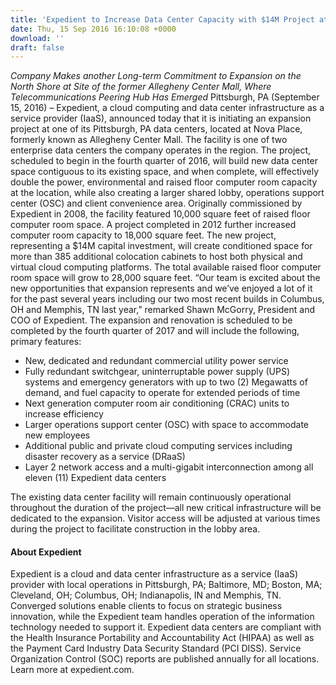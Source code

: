 ```yaml
---
title: 'Expedient to Increase Data Center Capacity with $14M Project at Nova Place in Pittsburgh as Demand for Colocation and Cloud Computing Continues to Grow'
date: Thu, 15 Sep 2016 16:10:08 +0000
download: ''
draft: false
---
```


_Company Makes another Long-term Commitment to Expansion on the North Shore at Site of the former Allegheny Center Mall, Where Telecommunications Peering Hub Has Emerged_ Pittsburgh, PA (September 15, 2016) – Expedient, a cloud computing and data center infrastructure as a service provider (IaaS), announced today that it is initiating an expansion project at one of its Pittsburgh, PA data centers, located at Nova Place, formerly known as Allegheny Center Mall. The facility is one of two enterprise data centers the company operates in the region. The project, scheduled to begin in the fourth quarter of 2016, will build new data center space contiguous to its existing space, and when complete, will effectively double the power, environmental and raised floor computer room capacity at the location, while also creating a larger shared lobby, operations support center (OSC) and client convenience area. Originally commissioned by Expedient in 2008, the facility featured 10,000 square feet of raised floor computer room space. A project completed in 2012 further increased computer room capacity to 18,000 square feet. The new project, representing a $14M capital investment, will create conditioned space for more than 385 additional colocation cabinets to host both physical and virtual cloud computing platforms. The total available raised floor computer room space will grow to 28,000 square feet. “Our team is excited about the new opportunities that expansion represents and we’ve enjoyed a lot of it for the past several years including our two most recent builds in Columbus, OH and Memphis, TN last year,” remarked Shawn McGorry, President and COO of Expedient. The expansion and renovation is scheduled to be completed by the fourth quarter of 2017 and will include the following, primary features:

*   New, dedicated and redundant commercial utility power service
*   Fully redundant switchgear, uninterruptable power supply (UPS) systems and emergency generators with up to two (2) Megawatts of demand, and fuel capacity to operate for extended periods of time
*   Next generation computer room air conditioning (CRAC) units to increase efficiency
*   Larger operations support center (OSC) with space to accommodate new employees
*   Additional public and private cloud computing services including disaster recovery as a service (DRaaS)
*   Layer 2 network access and a multi-gigabit interconnection among all eleven (11) Expedient data centers

The existing data center facility will remain continuously operational throughout the duration of the project—all new critical infrastructure will be dedicated to the expansion. Visitor access will be adjusted at various times during the project to facilitate construction in the lobby area.

#### About Expedient

Expedient is a cloud and data center infrastructure as a service (IaaS) provider with local operations in Pittsburgh, PA; Baltimore, MD; Boston, MA; Cleveland, OH; Columbus, OH; Indianapolis, IN and Memphis, TN. Converged solutions enable clients to focus on strategic business innovation, while the Expedient team handles operation of the information technology needed to support it. Expedient data centers are compliant with the Health Insurance Portability and Accountability Act (HIPAA) as well as the Payment Card Industry Data Security Standard (PCI DISS). Service Organization Control (SOC) reports are published annually for all locations. Learn more at expedient.com.